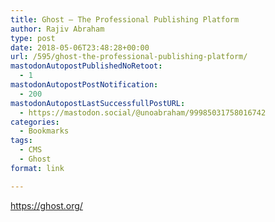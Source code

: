 ```yaml
---
title: Ghost – The Professional Publishing Platform
author: Rajiv Abraham
type: post
date: 2018-05-06T23:48:28+00:00
url: /595/ghost-the-professional-publishing-platform/
mastodonAutopostPublishedNoRetoot:
  - 1
mastodonAutopostPostNotification:
  - 200
mastodonAutopostLastSuccessfullPostURL:
  - https://mastodon.social/@unoabraham/99985031758016742
categories:
  - Bookmarks
tags:
  - CMS
  - Ghost
format: link

---
```

<https://ghost.org/>